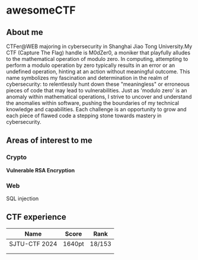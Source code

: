 # awesomeCTF

## About me

CTFer@WEB majoring in cybersecurity in Shanghai Jiao Tong University.My CTF (Capture The Flag) handle is M0dZer0, a moniker that playfully alludes to the mathematical operation of modulo zero. In computing, attempting to perform a modulo operation by zero typically results in an error or an undefined operation, hinting at an action without meaningful outcome. This name symbolizes my fascination and determination in the realm of cybersecurity: to relentlessly hunt down these "meaningless" or erroneous pieces of code that may lead to vulnerabilities. Just as 'modulo zero' is an anomaly within mathematical operations, I strive to uncover and understand the anomalies within software, pushing the boundaries of my technical knowledge and capabilities. Each challenge is an opportunity to grow and each piece of flawed code a stepping stone towards mastery in cybersecurity.

## Areas of interest to me
### Crypto
**Vulnerable RSA Encryption**

### Web

SQL injection

## CTF experience

| Name          | Score  | Rank   |
| ------------- | ------ | ------ |
| SJTU-CTF 2024 | 1640pt | 18/153 |
|               |        |        |
|               |        |        |

